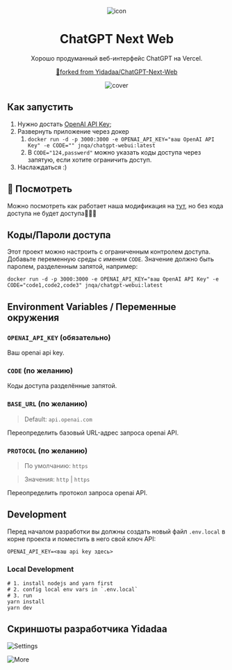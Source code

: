 <div align="center">
<img src="./docs/images/icon.svg" alt="icon"/>

<h1 align="center">ChatGPT Next Web</h1>

Хорошо продуманный веб-интерфейс ChatGPT на Vercel.

[🍴forked from Yidadaa/ChatGPT-Next-Web](https://github.com/Yidadaa/ChatGPT-Next-Web/)

![cover](./docs/images/cover.png)

</div>

## Как запустить

1. Нужно достать [OpenAI API Key](https://platform.openai.com/account/api-keys);
2. Развернуть приложение через докер
   1. `docker run -d -p 3000:3000 -e OPENAI_API_KEY="ваш OpenAI API Key" -e CODE="" jnqa/chatgpt-webui:latest`
   2. В `CODE="124,passwerd"` можно указать коды доступа через запятую, если хотите ограничить доступ.
3. Наслаждаться :)

## 👀 Посмотреть
Можно посмотреть как работает наша модификация на [тут](http://chatgpt.kijel.fun/), но без кода доступа не будет доступа💁🏻‍♂️

## Коды/Пароли доступа

Этот проект можно настроить с ограниченным контролем доступа. Добавьте переменную среды с именем `CODE`. Значение должно быть паролем, разделенным запятой, например:

```
docker run -d -p 3000:3000 -e OPENAI_API_KEY="ваш OpenAI API Key" -e CODE="code1,code2,code3" jnqa/chatgpt-webui:latest
```


## Environment Variables / Переменные окружения

### `OPENAI_API_KEY` (обязательно)

Ваш openai api key.

### `CODE` (по желанию)

Коды доступа разделённые запятой.

### `BASE_URL` (по желанию)

> Default: `api.openai.com`

Переопределить базовый URL-адрес запроса openai API.

### `PROTOCOL` (по желанию)

> По умолчанию: `https`

> Значения: `http` | `https`

Переопределить протокол запроса openai API.

## Development

Перед началом разработки вы должны создать новый файл `.env.local` в корне проекта и поместить в него свой ключ API:

```
OPENAI_API_KEY=<ваш api key здесь>
```

### Local Development

```shell
# 1. install nodejs and yarn first
# 2. config local env vars in `.env.local`
# 3. run
yarn install
yarn dev
```

## Скриншоты разработчика Yidadaa

![Settings](./docs/images/settings.png)

![More](./docs/images/more.png)
